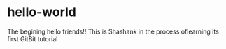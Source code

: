 # hello-world
The begining
hello friends!!
This is Shashank in the process oflearning its first GitBit tutorial
